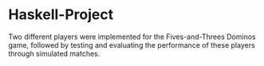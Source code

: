 # Haskell-Project
Two different players were implemented for the Fives-and-Threes Dominos game, followed by testing and evaluating the performance of these players through simulated matches.
